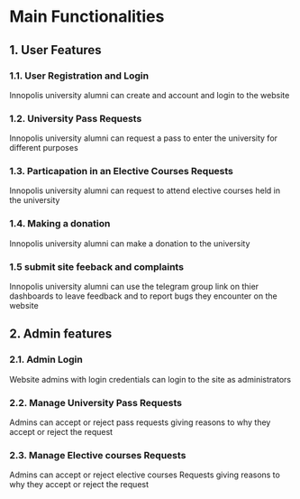 # Main Functionalities
 ## 1. User Features
 ### 1.1. User Registration and Login
 Innopolis university alumni can create and account and login to the website
 ### 1.2. University Pass Requests
 Innopolis university alumni can request a pass to enter the university for different purposes
 ### 1.3. Particapation in an Elective Courses Requests
Innopolis university alumni can request to attend elective courses held in the university
 ### 1.4. Making a donation 
 Innopolis university alumni can make a donation to the university
 ### 1.5 submit site feeback and complaints 
  Innopolis university alumni can use the telegram group link on thier dashboards to leave feedback and to report bugs they encounter on the website
 ## 2. Admin features
  ### 2.1. Admin Login
  Website admins with login credentials can login to the site as administrators
  ### 2.2. Manage University Pass Requests
  Admins can accept or reject pass requests giving reasons to why they accept or reject the request
  ### 2.3. Manage Elective courses Requests 
  Admins can accept or reject elective courses Requests giving reasons to why they accept or reject the request
 
